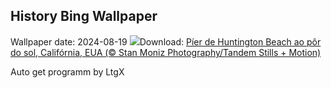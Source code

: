 ## History Bing Wallpaper
Wallpaper date: 2024-08-19
![](https://www.bing.com/th?id=OHR.HuntingtonBeach_PT-BR8909327744_UHD.jpg&w=1000)Download: [Píer de Huntington Beach ao pôr do sol, Califórnia, EUA (© Stan Moniz Photography/Tandem Stills + Motion)](https://www.bing.com/th?id=OHR.HuntingtonBeach_PT-BR8909327744_UHD.jpg)

Auto get programm by LtgX
